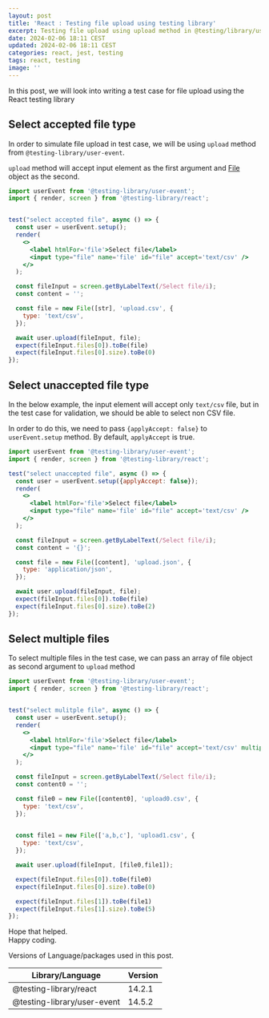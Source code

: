 ```yaml
---
layout: post
title: 'React : Testing file upload using testing library'
excerpt: Testing file upload using upload method in @testing/library/user-event
date: 2024-02-06 18:11 CEST
updated: 2024-02-06 18:11 CEST
categories: react, jest, testing
tags: react, testing
image: ''
---
```

In this post, we will look into writing a test case for file upload using the React testing library

## <a class="anchor" name="select-accepted-file-type" href="#select-accepted-file-type"><i class="anchor-icon"></i></a> Select accepted file type 

In order to simulate file upload in test case, we will be using `upload` method from `@testing-library/user-event`.

`upload` method will accept input element as the first argument and [File][file] object as the second.


```jsx
import userEvent from '@testing-library/user-event';
import { render, screen } from '@testing-library/react';


test("select accepted file", async () => {
  const user = userEvent.setup();
  render(
    <>
      <label htmlFor='file'>Select file</label>
      <input type="file" name='file' id="file" accept='text/csv' />
    </>
  );

  const fileInput = screen.getByLabelText(/Select file/i);
  const content = '';

  const file = new File([str], 'upload.csv', {
    type: 'text/csv',
  });

  await user.upload(fileInput, file);
  expect(fileInput.files[0]).toBe(file)
  expect(fileInput.files[0].size).toBe(0)
});
```


## <a class="anchor" name="select-unaccepted-file-type" href="#select-unaccepted-file-type"><i class="anchor-icon"></i></a> Select unaccepted file type

In the below example, the input element will accept only `text/csv` file, but in the test case for validation, we should be able to select non CSV file. 

In order to do this, we need to pass `{applyAccept: false}` to `userEvent.setup` method. By default, `applyAccept` is true.

```jsx
import userEvent from '@testing-library/user-event';
import { render, screen } from '@testing-library/react';

test("select unaccepted file", async () => {
  const user = userEvent.setup({applyAccept: false});
  render(
    <>
      <label htmlFor='file'>Select file</label>
      <input type="file" name='file' id="file" accept='text/csv' />
    </>
  );

  const fileInput = screen.getByLabelText(/Select file/i);
  const content = '{}';

  const file = new File([content], 'upload.json', {
    type: 'application/json',
  });

  await user.upload(fileInput, file);
  expect(fileInput.files[0]).toBe(file)
  expect(fileInput.files[0].size).toBe(2)
});
```

## <a class="anchor" name="select-multiple-files" href="#select-multiple-files"><i class="anchor-icon"></i></a> Select multiple files

To select multiple files in the test case, we can pass an array of file object as second argument to  `upload` method

```jsx
import userEvent from '@testing-library/user-event';
import { render, screen } from '@testing-library/react';


test("select mulitple file", async () => {
  const user = userEvent.setup();
  render(
    <>
      <label htmlFor='file'>Select file</label>
      <input type="file" name='file' id="file" accept='text/csv' multiple />
    </>
  );

  const fileInput = screen.getByLabelText(/Select file/i);
  const content0 = '';

  const file0 = new File([content0], 'upload0.csv', {
    type: 'text/csv',
  });

  
  const file1 = new File(['a,b,c'], 'upload1.csv', {
    type: 'text/csv',
  });

  await user.upload(fileInput, [file0,file1]);

  expect(fileInput.files[0]).toBe(file0)
  expect(fileInput.files[0].size).toBe(0)

  expect(fileInput.files[1]).toBe(file1)
  expect(fileInput.files[1].size).toBe(5)
});
```

Hope that helped.  
Happy coding.  
  

Versions of Language/packages used in this post.

  
| Library/Language | Version |
| ---------------- |---------|
| @testing-library/react | 14.2.1 |
| @testing-library/user-event | 14.5.2 |


[file]: https://developer.mozilla.org/en-US/docs/Web/API/File
